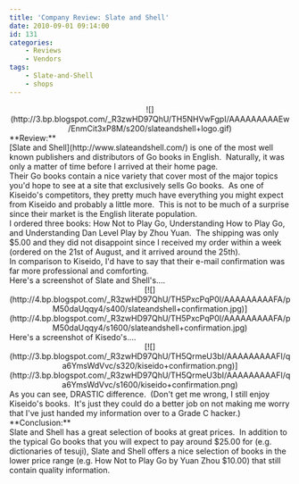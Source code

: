 ```yaml
---
title: 'Company Review: Slate and Shell'
date: 2010-09-01 09:14:00
id: 131
categories:
	- Reviews
	- Vendors
tags:
	- Slate-and-Shell
	- shops
---
```


<div style="clear: both; text-align: center;"><span style="font-family: inherit;">![](http://3.bp.blogspot.com/_R3zwHD97QhU/TH5NHVwFgpI/AAAAAAAAAEw/EnmCit3xP8M/s200/slateandshell+logo.gif)</span></div><div><span style="font-family: inherit;">
</span></div><div><span style="font-family: inherit;">**Review:**</span></div><div><span style="font-family: inherit;">
</span></div><div>[<span style="font-family: inherit;">Slate and Shell</span>](http://www.slateandshell.com/)<span style="font-family: inherit;"> is one of the most well known publishers and distributors of Go books in English.  Naturally, it was only a matter of time before I arrived at their home page.  </span></div><div><span style="font-family: inherit;">
</span></div><div><span style="font-family: inherit;">Their Go books contain a nice variety that cover most of the major topics you'd hope to see at a site that exclusively sells Go books.  As one of Kiseido's competitors, they pretty much have everything you might expect from Kiseido and probably a little more.  This is not to be much of a surprise since their market is the English literate population.</span></div><div><span style="font-family: inherit;">
</span></div><div><span style="font-family: inherit;">I ordered three books: How Not to Play Go, Understanding How to Play Go, and Understanding Dan Level Play by Zhou Yuan.  The shipping was only $5.00 and they did not disappoint since I received my order within a week (ordered on the 21st of August, and it arrived around the 25th).</span></div><div><span style="font-family: inherit;">
</span></div><span style="font-family: inherit;">In comparison to Kiseido, I'd have to say that their e-mail confirmation was far more professional and comforting.  </span>
<div><span style="font-family: inherit;">
</span></div><div><span style="font-family: inherit;">Here's a screenshot of Slate and Shell's....</span></div><div><span style="font-family: inherit;">
</span></div><div style="clear: both; text-align: center;">[<span style="font-family: inherit;">![](http://4.bp.blogspot.com/_R3zwHD97QhU/TH5PxcPqP0I/AAAAAAAAAFA/pM50daUqqy4/s400/slateandshell+confirmation.jpg)</span>](http://4.bp.blogspot.com/_R3zwHD97QhU/TH5PxcPqP0I/AAAAAAAAAFA/pM50daUqqy4/s1600/slateandshell+confirmation.jpg)</div><div><span style="font-family: inherit;">
</span></div><div><span style="font-family: inherit;">Here's a screenshot of Kisedo's....</span></div><div><div><span style="font-family: inherit;">
</span></div><div style="clear: both; text-align: center;">[<span style="font-family: inherit;">![](http://3.bp.blogspot.com/_R3zwHD97QhU/TH5QrmeU3bI/AAAAAAAAAFI/qa6YmsWdVvc/s320/kiseido+confirmation.png)</span>](http://3.bp.blogspot.com/_R3zwHD97QhU/TH5QrmeU3bI/AAAAAAAAAFI/qa6YmsWdVvc/s1600/kiseido+confirmation.png)</div><div><span style="font-family: inherit;">
</span></div><div><span style="font-family: inherit;">As you can see, DRASTIC difference.  (Don't get me wrong, I still enjoy Kiseido's books.  It's just they could do a better job on not making me worry that I've just handed my information over to a Grade C hacker.)</span></div><div><span style="font-family: inherit;">
</span></div><div><span style="font-family: inherit;">**Conclusion:**</span></div><div><span style="font-family: inherit;">
</span></div><div><span style="font-family: inherit;">Slate and Shell has a great selection of books at great prices.  In addition to the typical Go books that you will expect to pay around $25.00 for (e.g. dictionaries of tesuji), Slate and Shell offers a nice selection of books in the lower price range (e.g. How Not to Play Go by Yuan Zhou $10.00) that still contain quality information.  </span></div></div>